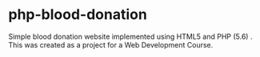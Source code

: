 # php-blood-donation

Simple blood donation website implemented using HTML5 and PHP (5.6) . This was created as a project for a Web Development Course.
